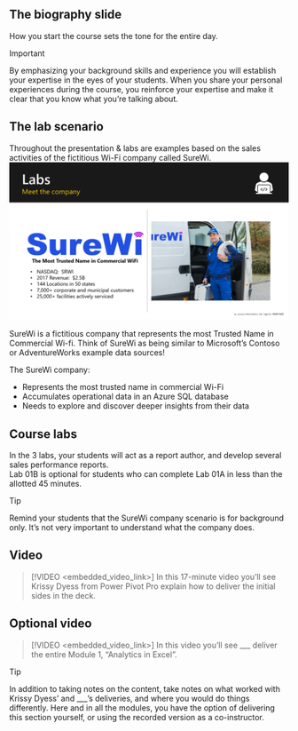 ## The biography slide
How you start the course sets the tone for the entire day. 

> [!IMPORTANT]
> By emphasizing your background skills and experience you will establish your expertise in the eyes of your students. When you share your personal experiences during the course, you reinforce your expertise and make it clear that you know what you’re talking about.

## The lab scenario
Throughout the presentation & labs are examples based on the sales activities of the fictitious Wi-Fi company called SureWi.
![PowerPoint screenshot describing the SureWi company](../media/surewi.png)

SureWi is a fictitious company that represents the most Trusted Name in Commercial Wi-fi.
Think of SureWi as being similar to Microsoft’s Contoso or AdventureWorks example data sources!


The SureWi company:
- Represents the most trusted name in commercial Wi-Fi
- Accumulates operational data in an Azure SQL database
- Needs to explore and discover deeper insights from their data


## Course labs
In the 3 labs, your students will act as a report author, and develop several sales performance reports.  
Lab 01B is optional for students who can complete Lab 01A in less than the allotted 45 minutes. 

> [!TIP]
> Remind your students that the SureWi company scenario is for background only. It’s not very important to understand what the company does.  

## Video
> [!VIDEO <embedded_video_link>]
In this 17-minute video you’ll see Krissy Dyess from Power Pivot Pro explain how to deliver the initial sides in the deck.

## Optional video
> [!VIDEO <embedded_video_link>]
In this video you’ll see ___ deliver the entire Module 1, “Analytics in Excel”.  


> [!TIP]
> In addition to taking notes on the content, take notes on what worked with Krissy Dyess’ and ___’s deliveries, and where you would do things differently. 
Here and in all the modules, you have the option of delivering this section yourself, or using the recorded version as a co-instructor.




